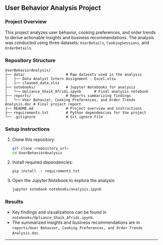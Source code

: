 ## User Behavior Analysis Project

### Project Overview
This project analyzes user behavior, cooking preferences, and order trends to derive actionable insights and business recommendations. The analysis was conducted using three datasets: `UserDetails`, `CookingSessions`, and `OrderDetails`.

### Repository Structure
```
UserBehaviorAnalysis/
├── data/                   # Raw datasets used in the analysis
│   ├── Data Analyst Intern Assignment - Excel.xlsx
│   ├── cleaned_data.xlsx
├── notebooks/              # Jupyter Notebooks for analysis
│   └── Upliance_Shaik_Afridi.ipynb      # Final analysis notebook
├── reports/                # Reports summarizing findings
│   └── User Behavior, Cooking Preferences, and Order Trends Analysis.doc # Final project report
├── README.md               # Project overview and instructions
├── requirements.txt        # Python dependencies for the project
└── .gitignore              # Git ignore file
```

### Setup Instructions
1. Clone this repository:
   ```bash
   git clone <repository_url>
   cd UserBehaviorAnalysis
   ```
2. Install required dependencies:
   ```bash
   pip install -r requirements.txt
   ```
3. Open the Jupyter Notebook to explore the analysis:
   ```bash
   jupyter notebook notebooks/analysis.ipynb
   ```

### Results
- Key findings and visualizations can be found in `notebooks/Upliance_Shaik_Afridi.ipynb`.
- The summarized insights and business recommendations are in `reports/User Behavior, Cooking Preferences, and Order Trends Analysis.doc`.

---